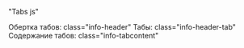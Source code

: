 "Tabs js" 

Обертка табов: class="info-header"
Табы: class="info-header-tab"
Содержание табов: class="info-tabcontent"

